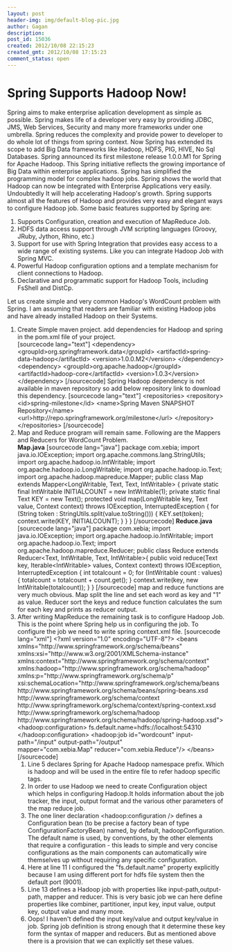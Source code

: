 ```yaml
---
layout: post
header-img: img/default-blog-pic.jpg
author: Gagan
description: 
post_id: 15036
created: 2012/10/08 22:15:23
created_gmt: 2012/10/08 17:15:23
comment_status: open
---
```


# Spring Supports Hadoop Now!

<p>Spring aims to make enterprise aplication development as simple as possible. Spring makes life of a developer very easy by providing JDBC, JMS, Web Services, Security and many more frameworks under one umbrella. Spring reduces the complexity and provide power to developer to do whole lot of things from spring context. Now Spring has extended its scope to add Big Data frameworks like Hadoop, HDFS, PIG, HIVE, No Sql Databases.
<!--more-->
Spring announced its first milestone release 1.0.0.M1 for Spring for Apache Hadoop. This Spring initiative reflects the growing importance of Big Data within enterprise applications. Spring has simplified the programming model for complex hadoop jobs. Spring shows the world that Hadoop can now be integrated with Enterprise Applications very easily. Undoubtedly It will help accelerating Hadoop's growth. Spring supports almost all the features of Hadoop and provides very easy and elegant ways to configure Hadoop job. Some basic features supported by Spring are:
<ol></ol>
<ol>
<li>Supports Configuration, creation and execution of MapReduce Job.</li>
<li>HDFS data access support through JVM scripting languages (Groovy, JRuby, Jython, Rhino, etc.)</li>
<li>Support for use with Spring Integration that provides easy access to a wide range of existing systems. Like you can integrate Hadoop Job with Spring MVC.</li>
<li>Powerful Hadoop configuration options and a template mechanism for client connections to Hadoop.</li>
<li>Declarative and programmatic support for Hadoop Tools, including FsShell and DistCp.</li>
</ol>
Let us create simple and very common Hadoop's WordCount problem with Spring. I am assuming that readers are familiar with existing Hadoop jobs and have already installed Hadoop on their Systems.
<ol>
<li>Create Simple maven project. add dependencies for Hadoop and spring in the pom.xml file of your project.</li>
[sourcecode lang="text"]
      &lt;dependency&gt;
        &lt;groupId&gt;org.springframework.data&lt;/groupId&gt;
        &lt;artifactId&gt;spring-data-hadoop&lt;/artifactId&gt;
        &lt;version&gt;1.0.0.M2&lt;/version&gt;
      &lt;/dependency&gt;
      &lt;dependency&gt;
        &lt;groupId&gt;org.apache.hadoop&lt;/groupId&gt;
        &lt;artifactId&gt;hadoop-core&lt;/artifactId&gt;
        &lt;version&gt;1.0.3&lt;/version&gt;
      &lt;/dependency&gt;
[/sourcecode]
Spring Hadoop dependency is not available in maven repository so add below repository link to download this dependency.
[sourcecode lang="text"]
&lt;repositories&gt;
 &lt;repository&gt;
 &lt;id&gt;spring-milestone&lt;/id&gt;
 &lt;name&gt;Spring Maven SNAPSHOT Repository&lt;/name&gt;
 &lt;url&gt;http://repo.springframework.org/milestone&lt;/url&gt;
 &lt;/repository&gt;
 &lt;/repositories&gt;
[/sourcecode]
<li>Map and Reduce program will remain same. Following are the Mappers and Reducers for WordCount Problem.</li>
<strong>Map.java</strong>
[sourcecode lang="java"]
      package com.xebia;
      import java.io.IOException;
      import org.apache.commons.lang.StringUtils;
      import org.apache.hadoop.io.IntWritable;
      import org.apache.hadoop.io.LongWritable;
      import org.apache.hadoop.io.Text;
      import org.apache.hadoop.mapreduce.Mapper;
        public class Map extends Mapper&lt;LongWritable, Text, Text, IntWritable&gt; {
        private static final IntWritable INITIALCOUNT = new IntWritable(1);
        private static final Text KEY = new Text();
        protected void map(LongWritable key, Text value, Context context)
                                          throws IOException, InterruptedException {
          for (String token : StringUtils.split(value.toString())) {
            KEY.set(token);
            context.write(KEY, INITIALCOUNT);
          }
        }
      }
     [/sourcecode]
<strong>Reduce.java</strong>
[sourcecode lang="java"]
       package com.xebia;
       import java.io.IOException;
       import org.apache.hadoop.io.IntWritable;
       import org.apache.hadoop.io.Text;
       import org.apache.hadoop.mapreduce.Reducer;
          public class Reduce extends Reducer&lt;Text, IntWritable, Text, IntWritable&gt;{
          public void reduce(Text key, Iterable&lt;IntWritable&gt; values, Context context)
                                             throws IOException, InterruptedException {
            int totalcount = 0;
            for (IntWritable count : values) {
               totalcount = totalcount + count.get();
            }
            context.write(key, new IntWritable(totalcount));
          }
       }
[/sourcecode]
    map and reduce functions are very much obvious. Map split the line and set each word as key and "1" as value. Reducer sort the keys and reduce function calculates the sum for each key and prints as reducer output.
<li>After writing MapReduce the remaining task is to configure Hadoop Job. This is the point where Spring help us in configuring the job. To configure the job we need to write spring context.xml file.
[sourcecode lang="xml"]
      &lt;?xml version=&quot;1.0&quot; encoding=&quot;UTF-8&quot;?&gt;
        &lt;beans xmlns=&quot;http://www.springframework.org/schema/beans&quot;                   <br />
                    xmlns:xsi=&quot;http://www.w3.org/2001/XMLSchema-instance&quot;                 <br />
                    xmlns:context=&quot;http://www.springframework.org/schema/context&quot;                    <br />
                    xmlns:hadoop=&quot;http://www.springframework.org/schema/hadoop&quot;                    <br />
                    xmlns:p=&quot;http://www.springframework.org/schema/p&quot;                    <br />
                   xsi:schemaLocation=&quot;http://www.springframework.org/schema/beans http://www.springframework.org/schema/beans/spring-beans.xsd                                 <br />
                                 http://www.springframework.org/schema/context http://www.springframework.org/schema/context/spring-context.xsd                    <br />
                                 http://www.springframework.org/schema/hadoop http://www.springframework.org/schema/hadoop/spring-hadoop.xsd&quot;&gt;
             &lt;hadoop:configuration&gt; 
                 fs.default.name=hdfs://localhost:54310 
             &lt;/hadoop:configuration&gt; 
             &lt;hadoop:job id=&quot;wordcount&quot; input-path=&quot;/input&quot; output-path=&quot;/output&quot;                                <br />
                  mapper=&quot;com.xebia.Map&quot; reducer=&quot;com.xebia.Reduce&quot;/&gt;
         &lt;/beans&gt; 
      [/sourcecode] 
<ol>
<li> Line 5 declares Spring for Apache Hadoop namespace prefix. Which is hadoop and will be used in the entire file to refer hadoop specific tags.</li>
<li>In order to use Hadoop we need to create Configuration object which helps in configuring Hadoop.It holds information about the job tracker, the input, output format and the various other parameters of the map reduce job.</li>
<li>The one liner declaration &lt;hadoop:configuration /&gt; defines a Configuration bean (to be precise a factory bean of type ConfigurationFactoryBean) named, by default, hadoopConfiguration. The default name is used, by conventions, by the other elements that require a configuration - this leads to simple and very concise configurations as the main components can automatically wire themselves up without requiring any specific configuration.</li>
<li>Here at line 11 I configured the "fs.default.name" property explicitly because I am using different port for hdfs file system then the default port (9001).</li>
<li>Line 13 defines a Hadoop job with properties like input-path,output-path, mapper and reducer. This is very basic job we can here define properties like combiner, partitioner, input key, input value, output key, output value and many more.</li>
<li>Oops! I haven't defined the input key/value and output key/value in job. Spring job definition is strong enough that it determine these key form the syntax of mapper and reducers. But as mentioned above there is a provision that we can explicitly set these values.</li>
</ol></p>